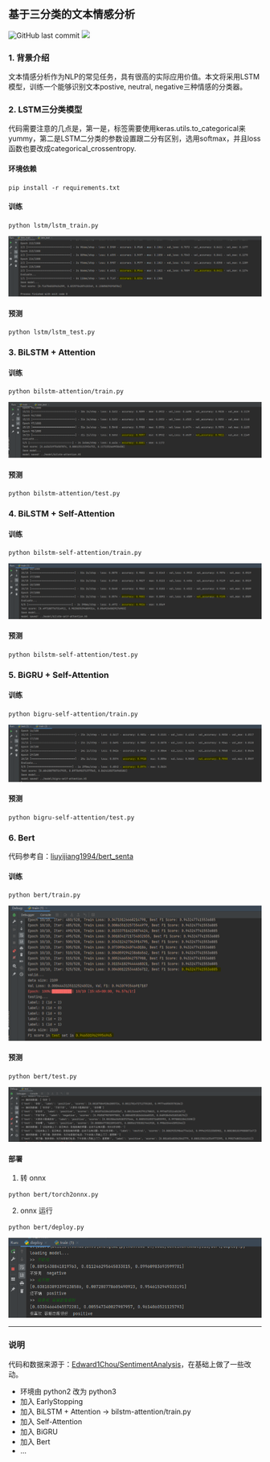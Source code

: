 ## 基于三分类的文本情感分析
![GitHub last commit](https://img.shields.io/github/last-commit/yaokui2018/SentimentAnalysis)
![](https://img.shields.io/badge/python-3.7-blue?logo=python&logoColor=FED643)

### 1. 背景介绍

文本情感分析作为NLP的常见任务，具有很高的实际应用价值。本文将采用LSTM模型，训练一个能够识别文本postive, neutral, negative三种情感的分类器。

### 2. LSTM三分类模型

代码需要注意的几点是，第一是，标签需要使用keras.utils.to_categorical来yummy，第二是LSTM二分类的参数设置跟二分有区别，选用softmax，并且loss函数也要改成categorical_crossentropy.

#### 环境依赖
`pip install -r requirements.txt`
#### 训练
`python lstm/lstm_train.py`

![效果图](imgs/result.png)
#### 预测
`python lstm/lstm_test.py`

### 3. BiLSTM + Attention
#### 训练
`python bilstm-attention/train.py`

![效果图](imgs/bilstm-attention.png)
#### 预测
`python bilstm-attention/test.py`

### 4. BiLSTM + Self-Attention
#### 训练
`python bilstm-self-attention/train.py`

![效果图](imgs/bilstm-self-attention.png)
#### 预测
`python bilstm-self-attention/test.py`

### 5. BiGRU + Self-Attention
#### 训练
`python bigru-self-attention/train.py`

![效果图](imgs/bigru-self-attention.png)
#### 预测
`python bigru-self-attention/test.py`

### 6. Bert
代码参考自：[liuyijiang1994/bert_senta](https://github.com/liuyijiang1994/bert_senta)
#### 训练
`python bert/train.py`

![效果图](imgs/bert-train.png)
#### 预测
`python bert/test.py`

![效果图](imgs/bert.png)
#### 部署
1. 转 onnx

`python bert/torch2onnx.py`

2. onnx 运行

`python bert/deploy.py`

![效果图](imgs/bert-deploy.png)

---

### 说明
代码和数据来源于：[Edward1Chou/SentimentAnalysis](https://github.com/Edward1Chou/SentimentAnalysis)，在基础上做了一些改动。
- 环境由 python2 改为 python3
- 加入 EarlyStopping
- 加入 BiLSTM + Attention -> bilstm-attention/train.py
- 加入 Self-Attention
- 加入 BiGRU
- 加入 Bert
- ...
